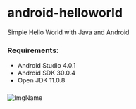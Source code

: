 # android-helloworld
Simple Hello World with Java and Android

### Requirements: 
* Android Studio 4.0.1
* Android SDK 30.0.4
* Open JDK 11.0.8

### 

![ImgName](https://gitlab.com/misskecupbung/photos/-/raw/master/2020-09-14_13-55.png)

